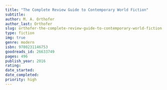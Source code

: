 ```yaml
---
title: "The Complete Review Guide to Contemporary World Fiction"
subtitle: 
author: M. A. Orthofer
author_last: Orthofer
slug: orthofer-the-complete-review-guide-to-contemporary-world-fiction
type: fiction
img: true
genre: modern
isbn: 9780231146753
goodreads_id: 26633749
pages: 496
publish_year: 2016
rating: 
date_started:
date_completed:
priority: high
---
```

